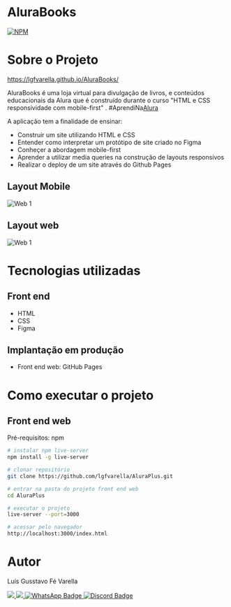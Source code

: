 # AluraBooks
[![NPM](https://img.shields.io/npm/l/react)](https://github.com/lgfvarella/AluraBooks/blob/main/LICENSE)

# Sobre o Projeto

https://lgfvarella.github.io/AluraBooks/

AluraBooks é uma loja virtual para divulgação de livros, e conteúdos educacionais da Alura que é construído durante o curso "HTML e CSS responsividade com mobile-first" . #AprendiNa[Alura](https://www.alura.com.br/curso-online-html-css-responsividade-mobile-first)

A aplicação tem a finalidade de ensinar:
- Construir um site utilizando HTML e CSS
- Entender como interpretar um protótipo de site criado no Figma
- Conheçer a abordagem mobile-first
- Aprender a utilizar media queries na construção de layouts responsivos
- Realizar o deploy de um site através do Github Pages

## Layout Mobile
![Web 1](https://github.com/lgfvarella/AluraPlus/blob/main/img/AluraBooksMobile.png)
## Layout web
![Web 1](https://github.com/lgfvarella/AluraPlus/blob/main/img/AluraBooks.png)

# Tecnologias utilizadas
## Front end
- HTML
- CSS
- Figma

## Implantação em produção
- Front end web: GitHub Pages

# Como executar o projeto
## Front end web
Pré-requisitos: npm

```bash
# instalar npm live-server
npm install -g live-server 

# clonar repositório
git clone https://github.com/lgfvarella/AluraPlus.git

# entrar na pasta do projeto front end web
cd AluraPlus

# executar o projeto
live-server --port=3000

# acessar pelo navegador
http://localhost:3000/index.html
```

# Autor

Luís Gusstavo Fé Varella

<a href = "mailto:lgfvarella@gmail.com" style="border-radius">
 <img src="https://img.shields.io/badge/Gmail-ff0000?logo=gmail&logoColor=white&style=for-the-badge&labelWidth=120">
</a>
<a href = "https://www.linkedin.com/in/lgvarelladevs/" style="border-radius">
 <img src="https://img.shields.io/badge/Linkedin-0000ff?logo=linkedin&logoColor=white&style=for-the-badge&labelWidth=120">
</a>
<a href="https://api.whatsapp.com/send?phone=55062996113999" target="_blank">
 <img src="https://img.shields.io/badge/WhatsApp-022c02?logo=whatsapp&logoColor=white&style=for-the-badge&labelWidth=120" alt="WhatsApp Badge">
</a>
<a href="https://discord.gg/er2hR9BU" target="_blank">
 <img src="https://img.shields.io/badge/Discord-40128b?logo=discord&logoColor=white&style=for-the-badge&labelWidth=120" alt="Discord Badge">
</a>

